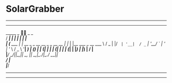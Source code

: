 # SolarGrabber

-------------------------------------------------------------------------
-------------------------------------------------------------------------
   _____       _      🚀🚀                    _     _               
  / ____|     | |                            | |   | |              
 | (___   ___ | | __ _ _ __    __ _ _ __ __ _| |__ | |__   ___ _ __ 
  \___ \ / _ \| |/ _` | '__|  / _` | '__/ _` | '_ \| '_ \ / _ \ '__|
  ____) | (_) | | (_| | |    | (_| | | | (_| | |_) | |_) |  __/ |   
 |_____/ \___/|_|\__,_|_|     \__, |_|  \__,_|_.__/|_.__/ \___|_|   
                               __/ |                                
                              |___/                                 
                              
-------------------------------------------------------------------------
-------------------------------------------------------------------------
